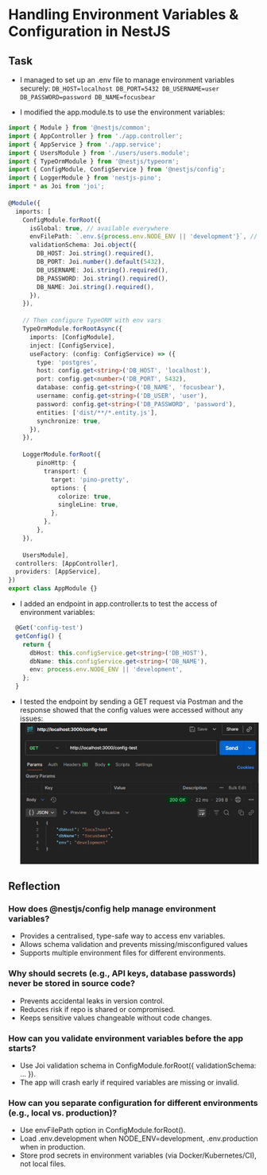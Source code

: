 # Handling Environment Variables & Configuration in NestJS

## Task

- I managed to set up an .env file to manage environment variables securely:
`
DB_HOST=localhost
DB_PORT=5432
DB_USERNAME=user
DB_PASSWORD=password
DB_NAME=focusbear
`

- I modified the app.module.ts to use the environment variables:
```typescript
import { Module } from '@nestjs/common';
import { AppController } from './app.controller';
import { AppService } from './app.service';
import { UsersModule } from './users/users.module';
import { TypeOrmModule } from '@nestjs/typeorm';
import { ConfigModule, ConfigService } from '@nestjs/config';
import { LoggerModule } from 'nestjs-pino';
import * as Joi from 'joi';

@Module({
  imports: [
    ConfigModule.forRoot({ 
      isGlobal: true, // available everywhere
      envFilePath: `.env.${process.env.NODE_ENV || 'development'}`, // dynamic env
      validationSchema: Joi.object({
        DB_HOST: Joi.string().required(),
        DB_PORT: Joi.number().default(5432),
        DB_USERNAME: Joi.string().required(),
        DB_PASSWORD: Joi.string().required(),
        DB_NAME: Joi.string().required(),
      }),
    }),
    
    // Then configure TypeORM with env vars
    TypeOrmModule.forRootAsync({
      imports: [ConfigModule],
      inject: [ConfigService],
      useFactory: (config: ConfigService) => ({
        type: 'postgres',
        host: config.get<string>('DB_HOST', 'localhost'),
        port: config.get<number>('DB_PORT', 5432),
        database: config.get<string>('DB_NAME', 'focusbear'),
        username: config.get<string>('DB_USER', 'user'),
        password: config.get<string>('DB_PASSWORD', 'password'),
        entities: ['dist/**/*.entity.js'],
        synchronize: true,
      }),
    }),

    LoggerModule.forRoot({
        pinoHttp: {
          transport: {
            target: 'pino-pretty',
            options: {
              colorize: true,
              singleLine: true,
            },
          },
        },
    }),

    UsersModule],
  controllers: [AppController],
  providers: [AppService],
})
export class AppModule {}
```

- I added an endpoint in app.controller.ts to test the access of environment variables:
```typescript
  @Get('config-test')
  getConfig() {
    return {
      dbHost: this.configService.get<string>('DB_HOST'),
      dbName: this.configService.get<string>('DB_NAME'),
      env: process.env.NODE_ENV || 'development',
    };
  }
```

- I tested the endpoint by sending a GET request via Postman and the response showed that the config values were accessed without any issues:
![Screenshot of the response received in Postman](images/config_value_evidence.png)

## Reflection

### How does @nestjs/config help manage environment variables?

- Provides a centralised, type-safe way to access env variables.
- Allows schema validation and prevents missing/misconfigured values
- Supports multiple environment files for different environments.

### Why should secrets (e.g., API keys, database passwords) never be stored in source code?

- Prevents accidental leaks in version control.
- Reduces risk if repo is shared or compromised.
- Keeps sensitive values changeable without code changes.



### How can you validate environment variables before the app starts?

- Use Joi validation schema in ConfigModule.forRoot({ validationSchema: ... }).
- The app will crash early if required variables are missing or invalid.

### How can you separate configuration for different environments (e.g., local vs. production)?

- Use envFilePath option in ConfigModule.forRoot().
- Load .env.development when NODE_ENV=development, .env.production when in production.
- Store prod secrets in environment variables (via Docker/Kubernetes/CI), not local files.
